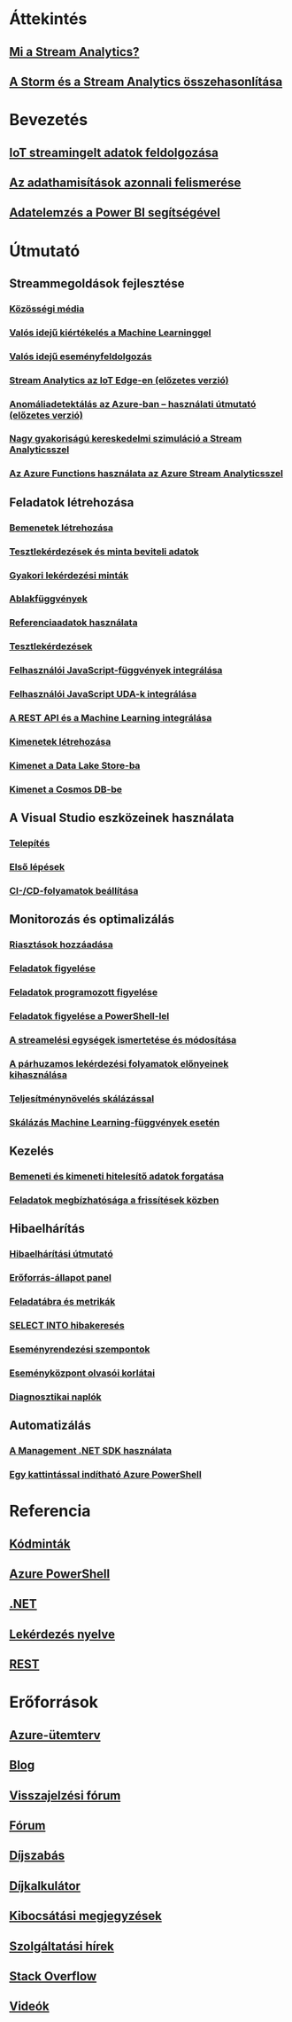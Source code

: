 # Áttekintés
## [Mi a Stream Analytics?](stream-analytics-introduction.md)
## [A Storm és a Stream Analytics összehasonlítása](stream-analytics-comparison-storm.md)


# Bevezetés
## [IoT streamingelt adatok feldolgozása](stream-analytics-get-started-with-azure-stream-analytics-to-process-data-from-iot-devices.md)
## [Az adathamisítások azonnali felismerése](stream-analytics-real-time-fraud-detection.md)
## [Adatelemzés a Power BI segítségével](stream-analytics-power-bi-dashboard.md)

# Útmutató

## Streammegoldások fejlesztése
### [Közösségi média](stream-analytics-twitter-sentiment-analysis-trends.md)
### [Valós idejű kiértékelés a Machine Learninggel](stream-analytics-machine-learning-integration-tutorial.md)
### [Valós idejű eseményfeldolgozás](stream-analytics-real-time-event-processing-reference-architecture.md)
### [Stream Analytics az IoT Edge-en (előzetes verzió)](stream-analytics-edge.md)
### [Anomáliadetektálás az Azure-ban – használati útmutató (előzetes verzió)](stream-analytics-machine-learning-anomaly-detection.md)
### [Nagy gyakoriságú kereskedelmi szimuláció a Stream Analyticsszel](stream-analytics-high-frequency-trading.md)
### [Az Azure Functions használata az Azure Stream Analyticsszel](stream-analytics-with-azure-functions.md)

## Feladatok létrehozása
### [Bemenetek létrehozása](stream-analytics-define-inputs.md)
### [Tesztlekérdezések és minta beviteli adatok](stream-analytics-sample-data-input.md)
### [Gyakori lekérdezési minták](stream-analytics-stream-analytics-query-patterns.md)
### [Ablakfüggvények](stream-analytics-window-functions.md)

### [Referenciaadatok használata](stream-analytics-use-reference-data.md)
### [Tesztlekérdezések](stream-analytics-test-query.md)
### [Felhasználói JavaScript-függvények integrálása](stream-analytics-javascript-user-defined-functions.md)
### [Felhasználói JavaScript UDA-k integrálása](stream-analytics-javascript-user-defined-aggregates.md)
### [A REST API és a Machine Learning integrálása](stream-analytics-how-to-configure-azure-machine-learning-endpoints-in-stream-analytics.md)
### [Kimenetek létrehozása](stream-analytics-define-outputs.md)
### [Kimenet a Data Lake Store-ba](stream-analytics-data-lake-output.md)
### [Kimenet a Cosmos DB-be](stream-analytics-documentdb-output.md)

## A Visual Studio eszközeinek használata
### [Telepítés](stream-analytics-tools-for-visual-studio-install.md)
### [Első lépések](stream-analytics-tools-for-visual-studio.md)
### [CI-/CD-folyamatok beállítása](stream-analytics-tools-for-visual-studio-cicd.md)

## Monitorozás és optimalizálás
### [Riasztások hozzáadása](stream-analytics-set-up-alerts.md)
### [Feladatok figyelése](stream-analytics-monitoring.md)
### [Feladatok programozott figyelése](stream-analytics-monitor-jobs.md)
### [Feladatok figyelése a PowerShell-lel](stream-analytics-monitor-and-manage-jobs-use-powershell.md)
### [A streamelési egységek ismertetése és módosítása](stream-analytics-streaming-unit-consumption.md)
### [A párhuzamos lekérdezési folyamatok előnyeinek kihasználása](stream-analytics-parallelization.md)
### [Teljesítménynövelés skálázással](stream-analytics-scale-jobs.md)
### [Skálázás Machine Learning-függvények esetén](stream-analytics-scale-with-machine-learning-functions.md)

## Kezelés
### [Bemeneti és kimeneti hitelesítő adatok forgatása](stream-analytics-login-credentials-inputs-outputs.md)
### [Feladatok megbízhatósága a frissítések közben](stream-analytics-job-reliability.md)

## Hibaelhárítás
### [Hibaelhárítási útmutató](stream-analytics-troubleshooting-guide.md)
### [Erőforrás-állapot panel](stream-analytics-resource-health.md)
### [Feladatábra és metrikák](stream-analytics-job-diagram-with-metrics.md)
### [SELECT INTO hibakeresés](stream-analytics-select-into.md)
### [Eseményrendezési szempontok](stream-analytics-out-of-order-and-late-events.md)
### [Eseményközpont olvasói korlátai](stream-analytics-event-hub-consumer-groups.md)
### [Diagnosztikai naplók](stream-analytics-job-diagnostic-logs.md)

## Automatizálás
### [A Management .NET SDK használata](stream-analytics-dotnet-management-sdk.md)
### [Egy kattintással indítható Azure PowerShell](https://github.com/Azure/azure-stream-analytics/tree/master/Samples/ASAOneClick)

# Referencia
## [Kódminták](https://azure.microsoft.com/en-us/resources/samples/?service=stream-analytics)
## [Azure PowerShell](/powershell/module/azurerm.streamanalytics)
## [.NET](/dotnet/api/microsoft.azure.management.streamanalytics)
## [Lekérdezés nyelve](https://msdn.microsoft.com/library/azure/dn834998)
## [REST](/rest/api/streamanalytics)

# Erőforrások
## [Azure-ütemterv](https://azure.microsoft.com/roadmap/)
## [Blog](http://blogs.msdn.com/b/streamanalytics/)
## [Visszajelzési fórum](http://feedback.azure.com/forums/270577-azure-stream-analytics)
## [Fórum](https://social.msdn.microsoft.com/Forums/en-US/home?forum=AzureStreamAnalytics)
## [Díjszabás](https://azure.microsoft.com/pricing/details/stream-analytics/)
## [Díjkalkulátor](https://azure.microsoft.com/pricing/calculator/)
## [Kibocsátási megjegyzések](stream-analytics-release-notes.md)
## [Szolgáltatási hírek](https://azure.microsoft.com/updates/?product=stream-analytics)
## [Stack Overflow](http://stackoverflow.com/questions/tagged/azure-stream-analytics)
## [Videók](https://azure.microsoft.com/documentation/videos/index/?services=stream-analytics)
